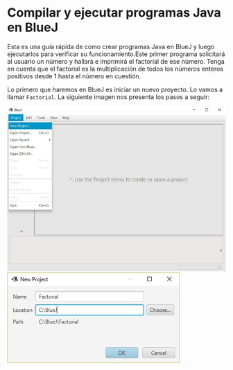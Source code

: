 # Compilar y ejecutar programas Java en BlueJ
Esta es una guía rápida de como crear programas Java en BlueJ y luego ejecutarlos para verificar su funcionamiento.Este primer programa
solicitará al usuario un número y hallará e imprimirá el factorial de ese número. Tenga en cuenta que el factorial es la multiplicación
de todos los números enteros positivos desde 1 hasta el número en cuestión.

Lo primero que haremos en BlueJ es iniciar un nuevo proyecto. Lo vamos a llamar `Factorial`. La siguiente imagen nos presenta los pasos a
seguir:

![BlueJ01](fig6.jpg)
![BlueJ02](fig7.jpg)


